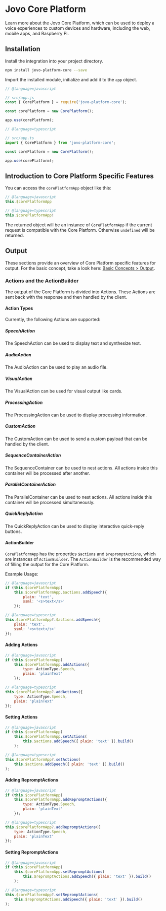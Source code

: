 # Jovo Core Platform

Learn more about the Jovo Core Platform, which can be used to deploy a voice experiences to custom devices and hardware, including the web, mobile apps, and Raspberry Pi.

## Installation

Install the integration into your project directory.
```sh
npm install jovo-platform-core --save
```

Import the installed module, initialize and add it to the `app` object. 
```javascript
// @language=javascript

// src/app.js
const { CorePlatform } = require('jovo-platform-core');

const corePlatform = new CorePlatform();

app.use(corePlatform);

// @language=typescript

// src/app.ts
import { CorePlatform } from 'jovo-platform-core';

const corePlatform = new CorePlatform();

app.use(corePlatform);
```

## Introduction to Core Platform Specific Features

You can access the `corePlatformApp` object like this:

```javascript
// @language=javascript
this.$corePlatformApp

// @language=typescript
this.$corePlatformApp!
```

The returned object will be an instance of `CorePlatformApp` if the current request is compatible with the Core Platform. Otherwise `undefined` will be returned.

## Output

These sections provide an overview of Core Platform specific features for output.
For the basic concept, take a look here: [Basic Concepts > Output](../../basic-concepts/output './output').

### Actions and the ActionBuilder

The output of the Core Platform is divided into Actions.
These Actions are sent back with the response and then handled by the client.

#### Action Types

Currently, the following Actions are supported:

##### SpeechAction

The SpeechAction can be used to display text and synthesize text.

##### AudioAction

The AudioAction can be used to play an audio file.

##### VisualAction

The VisualAction can be used for visual output like cards.

##### ProcessingAction

The ProcessingAction can be used to display processing information.

##### CustomAction

The CustomAction can be used to send a custom payload that can be handled by the client.

##### SequenceContainerAction

The SequenceContainer can be used to nest actions. All actions inside this container will be processed after another.

##### ParallelContainerAction

The ParallelContainer can be used to nest actions. All actions inside this container will be processed simultaneously.

##### QuickReplyAction

The QuickReplyAction can be used to display interactive quick-reply buttons.

#### ActionBuilder

`CorePlatformApp` has the properties `$actions` and `$repromptActions`, which are instances of `ActionBuilder`.
The `ActionBuilder` is the recommended way of filling the output for the Core Platform.

Example Usage:

```javascript
// @language=javascript
if (this.$corePlatformApp)
	this.$corePlatformApp.$actions.addSpeech({
		plain: 'text',
		ssml: '<s>text</s>'
	});

// @language=typescript
this.$corePlatformApp?.$actions.addSpeech({
	plain: 'text',
	ssml: '<s>text</s>'
});
```

#### Adding Actions

```javascript
// @language=javascript
if (this.$corePlatformApp)
	this.$corePlatformApp.addActions({
		type: ActionType.Speech,
		plain: 'plainText'
	});

// @language=typescript
this.$corePlatformApp?.addActions({
	type: ActionType.Speech,
	plain: 'plainText'
});
```

#### Setting Actions

```javascript
// @language=javascript
if (this.$corePlatformApp)
	this.$corePlatformApp.setActions(
		this.$actions.addSpeech({ plain: 'text' }).build()
	);

// @language=typescript
this.$corePlatformApp?.setActions(
	this.$actions.addSpeech({ plain: 'text' }).build()
);
```

#### Adding RepromptActions

```javascript
// @language=javascript
if (this.$corePlatformApp)
	this.$corePlatformApp.addRepromptActions({
		type: ActionType.Speech,
		plain: 'plainText'
	});

// @language=typescript
this.$corePlatformApp?.addRepromptActions({
	type: ActionType.Speech,
	plain: 'plainText'
});
```

#### Setting RepromptActions

```javascript
// @language=javascript
if (this.$corePlatformApp)
	this.$corePlatformApp.setRepromptActions(
		this.$repromptActions.addSpeech({ plain: 'text' }).build()
	);

// @language=typescript
this.$corePlatformApp?.setRepromptActions(
	this.$repromptActions.addSpeech({ plain: 'text' }).build()
);
```
